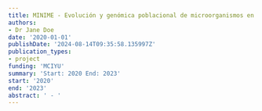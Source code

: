```yaml
---
title: MINIME - Evolución y genómica poblacional de microorganismos en un oceano cambiante
authors:
- Dr Jane Doe
date: '2020-01-01'
publishDate: '2024-08-14T09:35:58.135997Z'
publication_types:
- project
funding: 'MCIYU'
summary: 'Start: 2020 End: 2023'
start: '2020'
end: '2023'
abstract: ' - '
---
```

